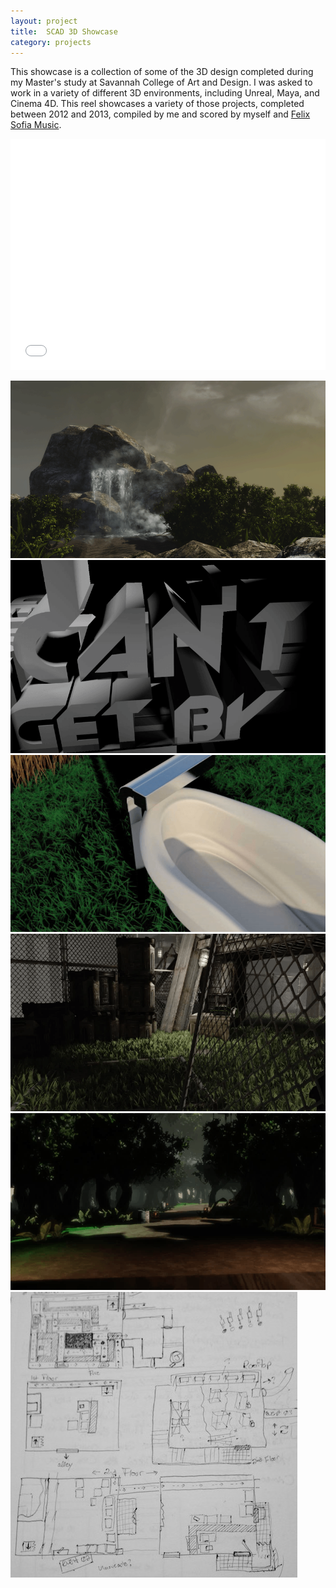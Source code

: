 ```yaml
---
layout: project
title:  SCAD 3D Showcase
category: projects
---
```

This showcase is a collection of some of the 3D design completed during my Master's study at Savannah College of Art and Design.  I was asked to work in a variety of different 3D environments, including Unreal, Maya, and Cinema 4D.  This reel showcases a variety of those projects, completed between 2012 and 2013, compiled by me and scored by myself and [Felix Sofia Music](http://felixsofia.bandcamp.com "Felix Sofia Music").

<iframe src="//player.vimeo.com/video/116226637?color=ffffff&title=0&byline=0&portrait=0" width="100%" height="370" frameborder="0" webkitallowfullscreen mozallowfullscreen allowfullscreen></iframe>

![3D Showcase 01](/img/3D_image01.png)
![3D Showcase 02](/img/3D_image02.png)
![3D Showcase 03](/img/3D_image03.png)
![3D Showcase 04](/img/3D_image04.png)
![3D Showcase 05](/img/3D_image05.png)
![3D Level Sketches](/img/3D_level_sketches.jpg)
